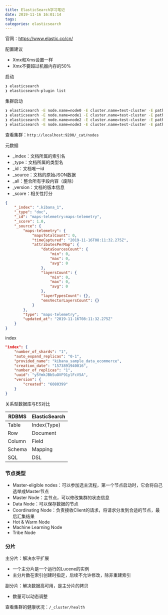 ```yaml
---
title: ElasticSearch学习笔记
date: 2019-11-16 16:01:14
tags:
categories: elasticsearch
---
```


官网：https://www.elastic.co/cn/

<!--more-->

配置建议

- Xmx和Xms设置一样
- Xmx不要超过机器内存的50%

启动

```bash
❯ elasticsearch
❯ elasticsearch-plugin list
```

集群启动

```bash
❯ elasticsearch -E node.name=node0 -E cluster.name=test-cluster -E path.data=node0_data -d
❯ elasticsearch -E node.name=node1 -E cluster.name=test-cluster -E path.data=node1_data -d
❯ elasticsearch -E node.name=node2 -E cluster.name=test-cluster -E path.data=node2_data -d
❯ elasticsearch -E node.name=node3 -E cluster.name=test-cluster -E path.data=node3_data -d
```

查看集群：`http://localhost:9200/_cat/nodes`



元数据

- _index：文档所属的索引名
- _type：文档所属的类型名
- _id：文档唯一id
- _source：文档的原始JSON数据
- _all：整合所有字段内容（废除）
- _version：文档的版本信息
- _score：相关性打分 

```json
{
    "_index": ".kibana_1",
    "_type": "doc",
    "_id": "maps-telemetry:maps-telemetry",
    "_score": 1.0,
    "_source": {
        "maps-telemetry": {
            "mapsTotalCount": 0,
            "timeCaptured": "2019-11-16T08:11:32.275Z",
            "attributesPerMap": {
                "dataSourcesCount": {
                    "min": 0,
                    "max": 0,
                    "avg": 0
                },
                "layersCount": {
                    "min": 0,
                    "max": 0,
                    "avg": 0
                },
                "layerTypesCount": {},
                "emsVectorLayersCount": {}
            }
        },
        "type": "maps-telemetry",
        "updated_at": "2019-11-16T08:11:32.275Z"
    }
}
```

index

```json
"index": {
    "number_of_shards": "1",
    "auto_expand_replicas": "0-1",
    "provided_name": "kibana_sample_data_ecommerce",
    "creation_date": "1573891940016",
    "number_of_replicas": "1",
    "uuid": "y5YmkJBbSuOVF91ylFcV5A",
    "version": {
        "created": "6080399"
    }
}
```

关系型数据库与ES对比

| RDBMS  | ElasticSearch |
| ------ | ------------- |
| Table  | Index(Type)   |
| Row    | Document      |
| Column | Field         |
| Schema | Mapping       |
| SQL    | DSL           |

### 节点类型

- Master-eligible nodes：可以参加选主流程，第一个节点启动时，它会将自己选举成Master节点
- Master Node：主节点，可以修改集群的状态信息
- Data Node：可以保存数据的节点
- Coordinating Node：负责接收Client的请求，将请求分发到合适的节点，最后汇集结果
- Hot & Warm Node
- Machine Learning Node
- Tribe Node

### 分片

主分片：解决水平扩展

- 一个主分片是一个运行的Lucene的实例
- 主分片数在索引创建时指定，后续不允许修改，除非重建索引

副分片：解决数据高可用，是主分片的拷贝

- 数量可以动态调整  

查看集群的健康状况：`/_cluster/health`